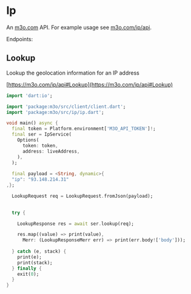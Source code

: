 # Ip

An [m3o.com](https://m3o.com) API. For example usage see [m3o.com/ip/api](https://m3o.com/ip/api).

Endpoints:

## Lookup

Lookup the geolocation information for an IP address


[https://m3o.com/ip/api#Lookup](https://m3o.com/ip/api#Lookup)

```dart
import 'dart:io';

import 'package:m3o/src/client/client.dart';
import 'package:m3o/src/ip/ip.dart';

void main() async {
  final token = Platform.environment['M3O_API_TOKEN']!;
  final ser = IpService(
    Options(
      token: token,
      address: liveAddress,
    ),
  );
 
  final payload = <String, dynamic>{
  "ip": "93.148.214.31"
,};

  LookupRequest req = LookupRequest.fromJson(payload);

  
  try {

	LookupResponse res = await ser.lookup(req);

    res.map((value) => print(value),
	  Merr: (LookupResponseMerr err) => print(err.body!['body']));	
  
  } catch (e, stack) {
    print(e);
	print(stack);
  } finally {
    exit(0);
  }
}
```
